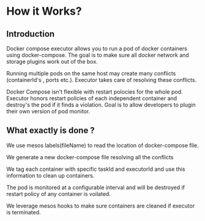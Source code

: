 # How it Works?

## Introduction

Docker compose executor allows you to run a pod of docker containers using docker-compose.
The goal is to make sure all docker network and storage plugins work out of the box.

Running multiple pods on the same host may create many conflicts (containerId's , ports etc.). Executor takes care of resolving these conflicts.

Docker Compose isn't flexible with restart polocies for the whole pod. Executor honors restart policies of each independent container and destroy's the pod if it finds a violation. Goal is to allow developers to plugin their own version of pod monitor.

## What exactly is done ?

We use mesos labels(fileName) to read the location of docker-compose file.

We generate a new docker-compose file resolving all the conflicts

We tag each container with specific taskId and executorId and use this information to clean up containers.

The pod is monitored at a configurable interval and will be destroyed if restart policy of any  container is voilated.

We leverage mesos hooks to make sure containers are cleaned if executor is terminated.

